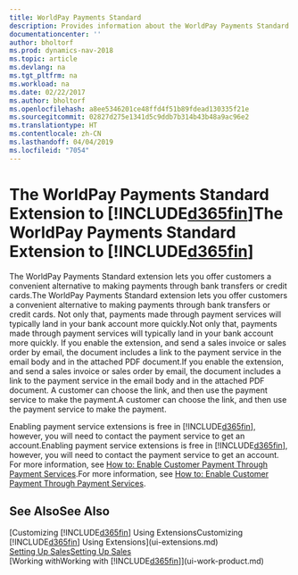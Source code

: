 ```yaml
---
title: WorldPay Payments Standard
description: Provides information about the WorldPay Payments Standard extension
documentationcenter: ''
author: bholtorf
ms.prod: dynamics-nav-2018
ms.topic: article
ms.devlang: na
ms.tgt_pltfrm: na
ms.workload: na
ms.date: 02/22/2017
ms.author: bholtorf
ms.openlocfilehash: a8ee5346201ce48ffd4f51b89fdead130335f21e
ms.sourcegitcommit: 02827d275e1341d5c9ddb7b314b43b48a9ac96e2
ms.translationtype: HT
ms.contentlocale: zh-CN
ms.lasthandoff: 04/04/2019
ms.locfileid: "7054"
---
```

# <a name="the-worldpay-payments-standard-extension-to-included365finincludesd365finlongmdmd"></a><span data-ttu-id="48047-103">The WorldPay Payments Standard Extension to [!INCLUDE[d365fin](includes/d365fin_long_md.md)]</span><span class="sxs-lookup"><span data-stu-id="48047-103">The WorldPay Payments Standard Extension to [!INCLUDE[d365fin](includes/d365fin_long_md.md)]</span></span>
<span data-ttu-id="48047-104">The WorldPay Payments Standard extension lets you offer customers a convenient alternative to making payments through bank transfers or credit cards.</span><span class="sxs-lookup"><span data-stu-id="48047-104">The WorldPay Payments Standard extension lets you offer customers a convenient alternative to making payments through bank transfers or credit cards.</span></span> <span data-ttu-id="48047-105">Not only that, payments made through payment services will typically land in your bank account more quickly.</span><span class="sxs-lookup"><span data-stu-id="48047-105">Not only that, payments made through payment services will typically land in your bank account more quickly.</span></span>
<span data-ttu-id="48047-106">If you enable the extension, and send a sales invoice or sales order by email, the document includes a link to the payment service in the email body and in the attached PDF document.</span><span class="sxs-lookup"><span data-stu-id="48047-106">If you enable the extension, and send a sales invoice or sales order by email, the document includes a link to the payment service in the email body and in the attached PDF document.</span></span> <span data-ttu-id="48047-107">A customer can choose the link, and then use the payment service to make the payment.</span><span class="sxs-lookup"><span data-stu-id="48047-107">A customer can choose the link, and then use the payment service to make the payment.</span></span>

<span data-ttu-id="48047-108">Enabling payment service extensions is free in [!INCLUDE[d365fin](includes/d365fin_md.md)], however, you will need to contact the payment service to get an account.</span><span class="sxs-lookup"><span data-stu-id="48047-108">Enabling payment service extensions is free in [!INCLUDE[d365fin](includes/d365fin_md.md)], however, you will need to contact the payment service to get an account.</span></span> <span data-ttu-id="48047-109">For more information, see [How to: Enable Customer Payment Through Payment Services](sales-how-enable-payment-service-extensions.md).</span><span class="sxs-lookup"><span data-stu-id="48047-109">For more information, see [How to: Enable Customer Payment Through Payment Services](sales-how-enable-payment-service-extensions.md).</span></span>

## <a name="see-also"></a><span data-ttu-id="48047-110">See Also</span><span class="sxs-lookup"><span data-stu-id="48047-110">See Also</span></span>
[<span data-ttu-id="48047-111">Customizing [!INCLUDE[d365fin](includes/d365fin_md.md)] Using Extensions</span><span class="sxs-lookup"><span data-stu-id="48047-111">Customizing [!INCLUDE[d365fin](includes/d365fin_md.md)] Using Extensions</span></span>](ui-extensions.md)  
[<span data-ttu-id="48047-112">Setting Up Sales</span><span class="sxs-lookup"><span data-stu-id="48047-112">Setting Up Sales</span></span>](sales-setup-sales.md)  
[<span data-ttu-id="48047-113">Working with</span><span class="sxs-lookup"><span data-stu-id="48047-113">Working with</span></span> [!INCLUDE[d365fin](includes/d365fin_md.md)]](ui-work-product.md)